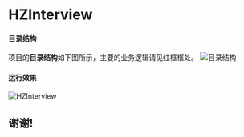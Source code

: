 # HZInterview

#### 目录结构
项目的**目录结构**如下图所示，主要的业务逻辑请见红框框处。
![目录结构](http://upload-images.jianshu.io/upload_images/1198135-344b967406e380a4.png?imageMogr2/auto-orient/strip%7CimageView2/2/w/1240)


#### 运行效果
![HZInterview](http://upload-images.jianshu.io/upload_images/1198135-794f94748adb8b96.gif?imageMogr2/auto-orient/strip%7CimageView2/2/w/1240)

## 谢谢!

